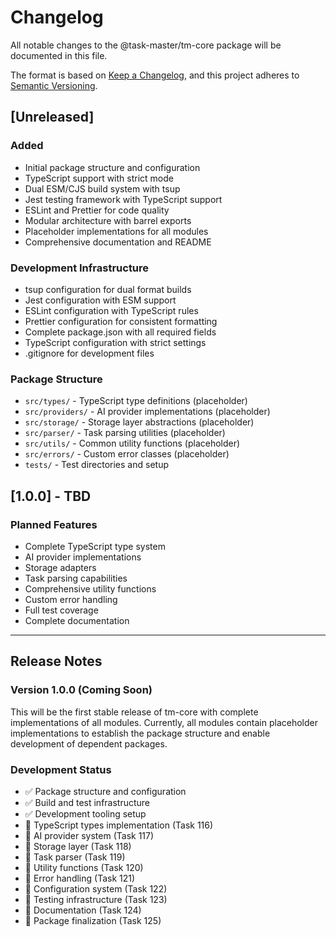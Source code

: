 # Changelog

All notable changes to the @task-master/tm-core package will be documented in this file.

The format is based on [Keep a Changelog](https://keepachangelog.com/en/1.0.0/),
and this project adheres to [Semantic Versioning](https://semver.org/spec/v2.0.0.html).

## [Unreleased]

### Added
- Initial package structure and configuration
- TypeScript support with strict mode
- Dual ESM/CJS build system with tsup
- Jest testing framework with TypeScript support
- ESLint and Prettier for code quality
- Modular architecture with barrel exports
- Placeholder implementations for all modules
- Comprehensive documentation and README

### Development Infrastructure
- tsup configuration for dual format builds
- Jest configuration with ESM support
- ESLint configuration with TypeScript rules
- Prettier configuration for consistent formatting
- Complete package.json with all required fields
- TypeScript configuration with strict settings
- .gitignore for development files

### Package Structure
- `src/types/` - TypeScript type definitions (placeholder)
- `src/providers/` - AI provider implementations (placeholder)
- `src/storage/` - Storage layer abstractions (placeholder)
- `src/parser/` - Task parsing utilities (placeholder)
- `src/utils/` - Common utility functions (placeholder)
- `src/errors/` - Custom error classes (placeholder)
- `tests/` - Test directories and setup

## [1.0.0] - TBD

### Planned Features
- Complete TypeScript type system
- AI provider implementations
- Storage adapters
- Task parsing capabilities
- Comprehensive utility functions
- Custom error handling
- Full test coverage
- Complete documentation

---

## Release Notes

### Version 1.0.0 (Coming Soon)
This will be the first stable release of tm-core with complete implementations of all modules. Currently, all modules contain placeholder implementations to establish the package structure and enable development of dependent packages.

### Development Status
- ✅ Package structure and configuration
- ✅ Build and test infrastructure
- ✅ Development tooling setup
- 🚧 TypeScript types implementation (Task 116)
- 🚧 AI provider system (Task 117)
- 🚧 Storage layer (Task 118)
- 🚧 Task parser (Task 119)
- 🚧 Utility functions (Task 120)
- 🚧 Error handling (Task 121)
- 🚧 Configuration system (Task 122)
- 🚧 Testing infrastructure (Task 123)
- 🚧 Documentation (Task 124)
- 🚧 Package finalization (Task 125)